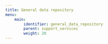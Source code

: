 ```yaml
---
title: General data repository
menu:
    main:
        identifier: general_data_repository
        parent: support_services
        weight: 20
---
```

